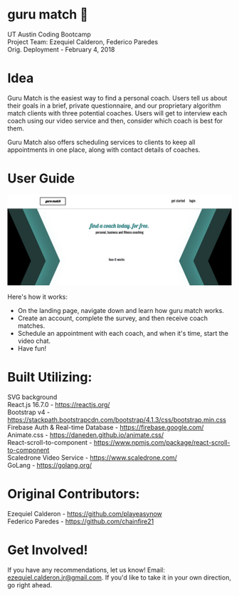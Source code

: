  # guru match :black_square_button:
 UT Austin Coding Bootcamp \
 Project Team: Ezequiel Calderon, Federico Paredes \
 Orig. Deployment - February 4, 2018
 
 
# Idea
Guru Match is the easiest way to find a personal coach. Users tell us about their goals in a brief, private questionnaire, and our proprietary algorithm match clients with three potential coaches. Users will get to interview each coach using our video service and then, consider which coach is best for them.

Guru Match also offers scheduling services to clients to keep all appointments in one place, along with contact details of coaches. 

# User Guide
<img src="./images/guru-match-screenshot.png" 
alt="image of guru match site" width="800"/></a>

Here's how it works:

- On the landing page, navigate down and learn how guru match works.
- Create an account, complete the survey, and then receive coach matches.
- Schedule an appointment with each coach, and when it's time, start the video chat. 
- Have fun!

# Built Utilizing: 
SVG background \
React.js 16.7.0 - <https://reactjs.org/> \
Bootstrap v4 - <https://stackpath.bootstrapcdn.com/bootstrap/4.1.3/css/bootstrap.min.css> \
Firebase Auth & Real-time Database - <https://firebase.google.com/> \
Animate.css - <https://daneden.github.io/animate.css/> \
React-scroll-to-component - <https://www.npmjs.com/package/react-scroll-to-component> \
Scaledrone Video Service - <https://www.scaledrone.com/> \
GoLang - <https://golang.org/> 

# Original Contributors:
Ezequiel Calderon - <https://github.com/playeasynow> \
Federico Paredes - <https://github.com/chainfire21>

# Get Involved!
If you have any recommendations, let us know! Email: ezequiel.calderon.jr@gmail.com. If you'd like to take it in your own direction, go right ahead. 
